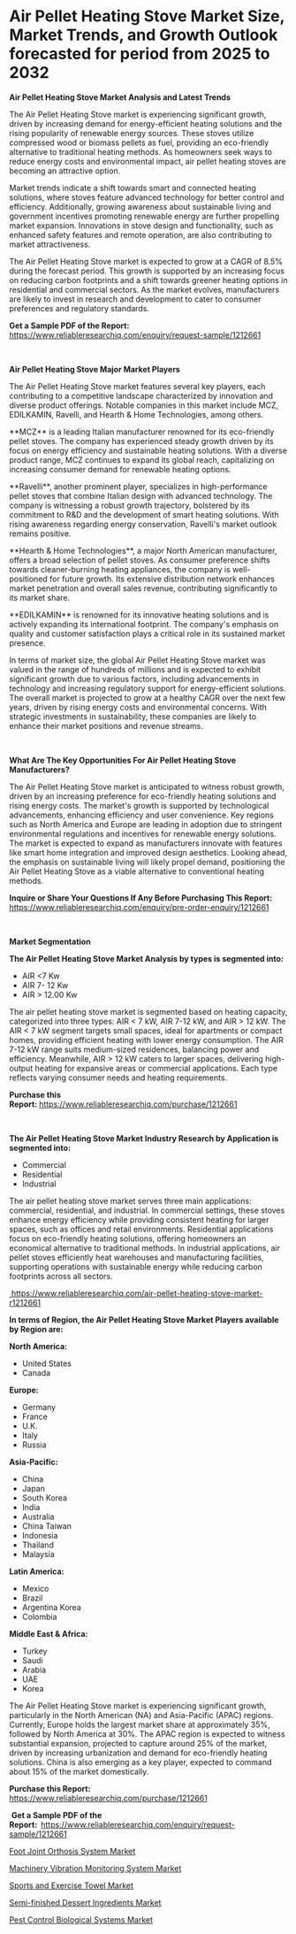 <p><h1>Air Pellet Heating Stove Market Size, Market Trends, and Growth Outlook forecasted for period from 2025 to 2032</h1></p><p><strong>Air Pellet Heating Stove Market Analysis and Latest Trends</strong></p>
<p><p>The Air Pellet Heating Stove market is experiencing significant growth, driven by increasing demand for energy-efficient heating solutions and the rising popularity of renewable energy sources. These stoves utilize compressed wood or biomass pellets as fuel, providing an eco-friendly alternative to traditional heating methods. As homeowners seek ways to reduce energy costs and environmental impact, air pellet heating stoves are becoming an attractive option.</p><p>Market trends indicate a shift towards smart and connected heating solutions, where stoves feature advanced technology for better control and efficiency. Additionally, growing awareness about sustainable living and government incentives promoting renewable energy are further propelling market expansion. Innovations in stove design and functionality, such as enhanced safety features and remote operation, are also contributing to market attractiveness.</p><p>The Air Pellet Heating Stove market is expected to grow at a CAGR of 8.5% during the forecast period. This growth is supported by an increasing focus on reducing carbon footprints and a shift towards greener heating options in residential and commercial sectors. As the market evolves, manufacturers are likely to invest in research and development to cater to consumer preferences and regulatory standards.</p></p>
<p><strong>Get a Sample PDF of the Report:&nbsp;</strong> <a href="https://www.reliableresearchiq.com/enquiry/request-sample/1212661?utm_campaign=1123&utm_medium=2&utm_source=Github&utm_content=ia&utm_term=24032025&utm_id=air-pellet-heating-stove">https://www.reliableresearchiq.com/enquiry/request-sample/1212661</a></p>
<p>&nbsp;</p>
<p><strong>Air Pellet Heating Stove Major Market Players</strong></p>
<p><p>The Air Pellet Heating Stove market features several key players, each contributing to a competitive landscape characterized by innovation and diverse product offerings. Notable companies in this market include MCZ, EDILKAMIN, Ravelli, and Hearth & Home Technologies, among others.</p><p>**MCZ** is a leading Italian manufacturer renowned for its eco-friendly pellet stoves. The company has experienced steady growth driven by its focus on energy efficiency and sustainable heating solutions. With a diverse product range, MCZ continues to expand its global reach, capitalizing on increasing consumer demand for renewable heating options.</p><p>**Ravelli**, another prominent player, specializes in high-performance pellet stoves that combine Italian design with advanced technology. The company is witnessing a robust growth trajectory, bolstered by its commitment to R&D and the development of smart heating solutions. With rising awareness regarding energy conservation, Ravelli's market outlook remains positive.</p><p>**Hearth & Home Technologies**, a major North American manufacturer, offers a broad selection of pellet stoves. As consumer preference shifts towards cleaner-burning heating appliances, the company is well-positioned for future growth. Its extensive distribution network enhances market penetration and overall sales revenue, contributing significantly to its market share.</p><p>**EDILKAMIN** is renowned for its innovative heating solutions and is actively expanding its international footprint. The company's emphasis on quality and customer satisfaction plays a critical role in its sustained market presence.</p><p>In terms of market size, the global Air Pellet Heating Stove market was valued in the range of hundreds of millions and is expected to exhibit significant growth due to various factors, including advancements in technology and increasing regulatory support for energy-efficient solutions. The overall market is projected to grow at a healthy CAGR over the next few years, driven by rising energy costs and environmental concerns. With strategic investments in sustainability, these companies are likely to enhance their market positions and revenue streams.</p></p>
<p>&nbsp;</p>
<p><strong>What Are The Key Opportunities For Air Pellet Heating Stove Manufacturers?</strong></p>
<p><p>The Air Pellet Heating Stove market is anticipated to witness robust growth, driven by an increasing preference for eco-friendly heating solutions and rising energy costs. The market's growth is supported by technological advancements, enhancing efficiency and user convenience. Key regions such as North America and Europe are leading in adoption due to stringent environmental regulations and incentives for renewable energy solutions. The market is expected to expand as manufacturers innovate with features like smart home integration and improved design aesthetics. Looking ahead, the emphasis on sustainable living will likely propel demand, positioning the Air Pellet Heating Stove as a viable alternative to conventional heating methods.</p></p>
<p><strong>Inquire or Share Your Questions If Any Before Purchasing This Report:</strong> <a href="https://www.reliableresearchiq.com/enquiry/pre-order-enquiry/1212661?utm_campaign=1123&utm_medium=2&utm_source=Github&utm_content=ia&utm_term=24032025&utm_id=air-pellet-heating-stove">https://www.reliableresearchiq.com/enquiry/pre-order-enquiry/1212661</a></p>
<p>&nbsp;</p>
<p><strong>Market Segmentation</strong></p>
<p><strong>The Air Pellet Heating Stove Market Analysis by types is segmented into:</strong></p>
<p><ul><li>AIR <7 Kw</li><li>AIR 7- 12 Kw</li><li>AIR > 12.00 Kw</li></ul></p>
<p><p>The air pellet heating stove market is segmented based on heating capacity, categorized into three types: AIR < 7 kW, AIR 7-12 kW, and AIR > 12 kW. The AIR < 7 kW segment targets small spaces, ideal for apartments or compact homes, providing efficient heating with lower energy consumption. The AIR 7-12 kW range suits medium-sized residences, balancing power and efficiency. Meanwhile, AIR > 12 kW caters to larger spaces, delivering high-output heating for expansive areas or commercial applications. Each type reflects varying consumer needs and heating requirements.</p></p>
<p><strong>Purchase this Report:&nbsp;</strong><a href="https://www.reliableresearchiq.com/purchase/1212661?utm_campaign=1123&utm_medium=2&utm_source=Github&utm_content=ia&utm_term=24032025&utm_id=air-pellet-heating-stove">https://www.reliableresearchiq.com/purchase/1212661</a></p>
<p>&nbsp;</p>
<p><strong>The Air Pellet Heating Stove Market Industry Research by Application is segmented into:</strong></p>
<p><ul><li>Commercial</li><li>Residential</li><li>Industrial</li></ul></p>
<p><p>The air pellet heating stove market serves three main applications: commercial, residential, and industrial. In commercial settings, these stoves enhance energy efficiency while providing consistent heating for larger spaces, such as offices and retail environments. Residential applications focus on eco-friendly heating solutions, offering homeowners an economical alternative to traditional methods. In industrial applications, air pellet stoves efficiently heat warehouses and manufacturing facilities, supporting operations with sustainable energy while reducing carbon footprints across all sectors.</p></p>
<p><a href="https://www.reliableresearchiq.com/air-pellet-heating-stove-market-r1212661?utm_campaign=1123&utm_medium=2&utm_source=Github&utm_content=ia&utm_term=24032025&utm_id=air-pellet-heating-stove">&nbsp;https://www.reliableresearchiq.com/air-pellet-heating-stove-market-r1212661</a></p>
<p><strong>In terms of Region, the Air Pellet Heating Stove Market Players available by Region are:</strong></p>
<p>
    <p> <strong> North America: </strong>
        <ul>
            <li>United States</li>
            <li>Canada</li>
        </ul>
        </p> 
    <p> <strong> Europe: </strong>
        <ul>
            <li>Germany</li>
            <li>France</li>
            <li>U.K.</li>
            <li>Italy</li>
            <li>Russia</li>
        </ul>
        </p> 
    <p> <strong> Asia-Pacific: </strong>
        <ul>
            <li>China</li>
            <li>Japan</li>
            <li>South Korea</li>
            <li>India</li>
            <li>Australia</li>
            <li>China Taiwan</li>
            <li>Indonesia</li>
            <li>Thailand</li>
            <li>Malaysia</li>
        </ul>
        </p> 
    <p> <strong> Latin America: </strong>
        <ul>
            <li>Mexico</li>
            <li>Brazil</li>
            <li>Argentina Korea</li>
            <li>Colombia</li>
        </ul>
        </p> 
    <p> <strong> Middle East & Africa: </strong>
        <ul>
            <li>Turkey</li>
            <li>Saudi</li>
            <li>Arabia</li>
            <li>UAE</li>
            <li>Korea</li>
        </ul>
    </p>
    </p>
<p><p>The Air Pellet Heating Stove market is experiencing significant growth, particularly in the North American (NA) and Asia-Pacific (APAC) regions. Currently, Europe holds the largest market share at approximately 35%, followed by North America at 30%. The APAC region is expected to witness substantial expansion, projected to capture around 25% of the market, driven by increasing urbanization and demand for eco-friendly heating solutions. China is also emerging as a key player, expected to command about 15% of the market domestically.</p></p>
<p><strong>Purchase this Report: </strong><a href="https://www.reliableresearchiq.com/purchase/1212661?utm_campaign=1123&utm_medium=2&utm_source=Github&utm_content=ia&utm_term=24032025&utm_id=air-pellet-heating-stove">https://www.reliableresearchiq.com/purchase/1212661</a></p>
<p>&nbsp;<strong>Get a Sample PDF of the Report:&nbsp;&nbsp;</strong><a href="https://www.reliableresearchiq.com/enquiry/request-sample/1212661?utm_campaign=1123&utm_medium=2&utm_source=Github&utm_content=ia&utm_term=24032025&utm_id=air-pellet-heating-stove">https://www.reliableresearchiq.com/enquiry/request-sample/1212661</a></p>
<p><strong></strong></p>
<p><p><a href="https://github.com/pelahotayabe/Market-Research-Report-List-1/blob/main/foot-joint-orthosis-system-market.md?utm_campaign=1123&utm_medium=2&utm_source=Github&utm_content=ia&utm_term=24032025&utm_id=air-pellet-heating-stove">Foot Joint Orthosis System Market</a></p><p><a href="https://github.com/meuskocov/Market-Research-Report-List-1/blob/main/machinery-vibration-monitoring-system-market.md?utm_campaign=1123&utm_medium=2&utm_source=Github&utm_content=ia&utm_term=24032025&utm_id=air-pellet-heating-stove">Machinery Vibration Monitoring System Market</a></p><p><a href="https://github.com/genayziben/Market-Research-Report-List-1/blob/main/sports-and-exercise-towel-market.md?utm_campaign=1123&utm_medium=2&utm_source=Github&utm_content=ia&utm_term=24032025&utm_id=air-pellet-heating-stove">Sports and Exercise Towel Market</a></p><p><a href="https://github.com/raeezkenedz/Market-Research-Report-List-1/blob/main/semi-finished-dessert-ingredients-market.md?utm_campaign=1123&utm_medium=2&utm_source=Github&utm_content=ia&utm_term=24032025&utm_id=air-pellet-heating-stove">Semi-finished Dessert Ingredients Market</a></p><p><a href="https://github.com/elitasvimal/Market-Research-Report-List-1/blob/main/pest-control-biological-systems-market.md?utm_campaign=1123&utm_medium=2&utm_source=Github&utm_content=ia&utm_term=24032025&utm_id=air-pellet-heating-stove">Pest Control Biological Systems Market</a></p></p>